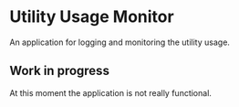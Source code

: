 # Utility Usage Monitor
An application for logging and monitoring the utility usage.

## Work in progress
At this moment the application is not really functional.
